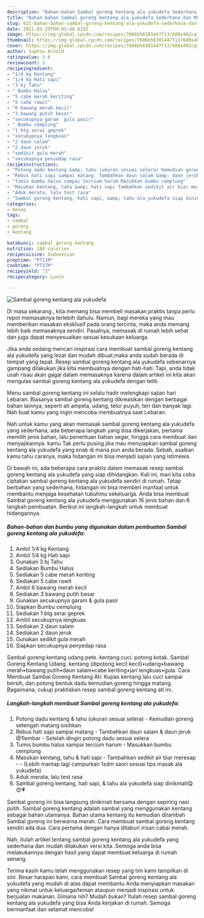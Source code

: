 ```yaml
---
description: "Bahan-bahan Sambal goreng kentang ala yukudefa Sederhana dan Mudah Dibuat"
title: "Bahan-bahan Sambal goreng kentang ala yukudefa Sederhana dan Mudah Dibuat"
slug: 621-bahan-bahan-sambal-goreng-kentang-ala-yukudefa-sederhana-dan-mudah-dibuat
date: 2021-03-29T09:03:48.815Z
image: https://img-global.cpcdn.com/recipes/7606b56381447f13/680x482cq70/sambal-goreng-kentang-ala-yukudefa-foto-resep-utama.jpg
thumbnail: https://img-global.cpcdn.com/recipes/7606b56381447f13/680x482cq70/sambal-goreng-kentang-ala-yukudefa-foto-resep-utama.jpg
cover: https://img-global.cpcdn.com/recipes/7606b56381447f13/680x482cq70/sambal-goreng-kentang-ala-yukudefa-foto-resep-utama.jpg
author: Sophie Arnold
ratingvalue: 3.6
reviewcount: 3
recipeingredient:
- "1/4 kg Kentang"
- "1/4 kg Hati sapi"
- "3 bj Tahu"
- " Bumbu Halus"
- "5 cabe merah keriting"
- "5 cabe rawit"
- "6 bawang merah kecil"
- "3 bawang putih besar"
- "secukupnya garam  gula pasir"
- " Bumbu cemplung"
- "1 btg serai geprek"
- "secukupnya lengkuas"
- "2 daun salam"
- "2 daun jeruk"
- "sedikit gula merah"
- "secukupnya penyedap rasa"
recipeinstructions:
- "Potong dadu kentang &amp; tahu (ukuran sesuai selera) Kemudian goreng setengah matang sisihkan"
- "Rebus hati sapi sampai matang  Tambahkan daun salam &amp; daun jeruk @1lembar Setelah dingin potong dadu sesuai selera"
- "Tumis bumbu halus sampai tercium harum Masukkan bumbu cemplung"
- "Masukan kentang, tahu &amp; hati sapi Tambahkan sedikit air biar meresap  (Lebih mantap lagi campurkan 1sdm saori sesuai tips masak ala yukudefa)"
- "Aduk merata, lalu test rasa"
- "Sambal goreng kentang, hati sapi, &amp; tahu ala yukudefa siap dinikmati😋😍💗"
categories:
- Resep
tags:
- sambal
- goreng
- kentang

katakunci: sambal goreng kentang 
nutrition: 104 calories
recipecuisine: Indonesian
preptime: "PT21M"
cooktime: "PT37M"
recipeyield: "2"
recipecategory: Lunch

---
```



![Sambal goreng kentang ala yukudefa](https://img-global.cpcdn.com/recipes/7606b56381447f13/680x482cq70/sambal-goreng-kentang-ala-yukudefa-foto-resep-utama.jpg)

Di masa  sekarang , kita memang bisa membeli masakan praktis tanpa perlu repot memasaknya terlebih dahulu. Namun, bagi mereka yang mau memberikan masakan eksklusif pada orang tercinta, maka anda memang lebih baik memasaknya sendiri. Pasalnya, memasak di rumah lebih sehat dan juga dapat menyesuaikan sesuai kesukaan keluarga.

Jika anda sedang mencari inspirasi cara membuat sambal goreng kentang ala yukudefa yang lezat dan mudah dibuat,maka anda sudah berada di tempat yang tepat. Resep sambal goreng kentang ala yukudefa  sebenarnya gampang dilakukan jika kita membuatnya dengan hati-hati. Tapi, anda tidak usah risau akan gagal dalam memasaknya 
karena dalam artikel ini kita akan mengulas sambal goreng kentang ala yukudefa dengan teliti.  

Menu sambal goreng kentang ini selalu hadir melengkapi sajian hari Lebaran. Biasanya sambal goreng kentang dikreasikan dengan berbagai bahan lainnya, seperti ati ampela, udang, telur puyuh, teri dan banyak lagi. Nah buat kamu yang ingin mencoba membuatnya saat Lebaran.

Nah untuk kamu yang akan memasak sambal goreng kentang ala yukudefa yang sederhana, ada beberapa langkah yang bisa dikerjakan, pertama memilih jenis bahan, lalu penentuan bahan segar, hingga cara membuat dan menyajikannya. kamu Tak perlu pusing jika mau menyiapkan sambal goreng kentang ala yukudefa yang enak di mana pun anda berada. Sebab, asalkan kamu  tahu caranya, maka hidangan ini bisa menjadi sajian yang istimewa.

Di bawah ini, ada beberapa cara praktis  dalam memasak resep sambal goreng kentang ala yukudefa yang siap dihidangkan. Kali ini, mari kita coba ciptakan sambal goreng kentang ala yukudefa sendiri di rumah. Tetap berbahan yang sederhana, hidangan ini bisa memberi manfaat untuk membantu menjaga kesehatan tubuhmu sekeluarga. Anda bisa membuat Sambal goreng kentang ala yukudefa menggunakan 16 jenis bahan dan 6 langkah pembuatan. Berikut ini langkah-langkah untuk membuat hidangannya.

<!--inarticleads1-->

##### Bahan-bahan dan bumbu yang digunakan dalam pembuatan Sambal goreng kentang ala yukudefa:

1. Ambil 1/4 kg Kentang
1. Ambil 1/4 kg Hati sapi
1. Gunakan 3 bj Tahu
1. Sediakan  Bumbu Halus
1. Sediakan 5 cabe merah keriting
1. Sediakan 5 cabe rawit
1. Ambil 6 bawang merah kecil
1. Sediakan 3 bawang putih besar
1. Gunakan secukupnya garam &amp; gula pasir
1. Siapkan  Bumbu cemplung
1. Sediakan 1 btg serai geprek
1. Ambil secukupnya lengkuas
1. Sediakan 2 daun salam
1. Sediakan 2 daun jeruk
1. Gunakan sedikit gula merah
1. Siapkan secukupnya penyedap rasa


Sambal goreng kentang udang pete. kentang.cuci. potong kotak. Sambal Goreng Kentang Udang. kentang (dipotong kecil kecil)•udang•bawang merah•bawang putih•daun salam•cabe keriting•jari lengkuas•gula. Cara Membuat Sambal Goreng Kentang Ati: Kupas kentang lalu cuci sampai bersih, dan potong bentuk dadu kemudian goreng hingga matang. Bagaimana, cukup praktiskan resep sambal goreng kentang ati ini. 

<!--inarticleads2-->

##### Langkah-langkah membuat Sambal goreng kentang ala yukudefa:

1. Potong dadu kentang &amp; tahu (ukuran sesuai selera) - Kemudian goreng setengah matang sisihkan
1. Rebus hati sapi sampai matang  - Tambahkan daun salam &amp; daun jeruk @1lembar - Setelah dingin potong dadu sesuai selera
1. Tumis bumbu halus sampai tercium harum - Masukkan bumbu cemplung
1. Masukan kentang, tahu &amp; hati sapi - Tambahkan sedikit air biar meresap -  - (Lebih mantap lagi campurkan 1sdm saori sesuai tips masak ala yukudefa)
1. Aduk merata, lalu test rasa
1. Sambal goreng kentang, hati sapi, &amp; tahu ala yukudefa siap dinikmati😋😍💗


Sambal goreng ini bisa langsung dinikmati bersama dengan sepiring nasi putih. Sambal goreng kentang adalah sambal yang menggunakan kentang sebagai bahan utamanya. Bahan utama kentang itu kemudian ditambah Sambal goreng ini berwarna merah. Cara membuat sambal goreng kentang sendiri ada dua. Cara pertama dengan hanya ditaburi irisan cabai merah. 

Nah, itulah artikel tentang  sambal goreng kentang ala yukudefa  yang sederhana dan mudah dilakukan versi kita. Semoga anda bisa melakukannya dengan hasil yang dapat membuat keluarga di rumah senang. 

Terima kasih kamu telah menggunakan resep yang tim kami tampilkan di sini. Besar harapan kami, cara membuat  Sambal goreng kentang ala yukudefa yang mudah di atas dapat membantu Anda menyiapkan masakan yang nikmat untuk keluarga/teman ataupun menjadi inspirasi untuk berjualan makanan. Gimana nih? Mudah bukan? Itulah resep sambal goreng kentang ala yukudefa yang bisa Anda kerjakan di rumah. Semoga bermanfaat dan selamat mencoba!

